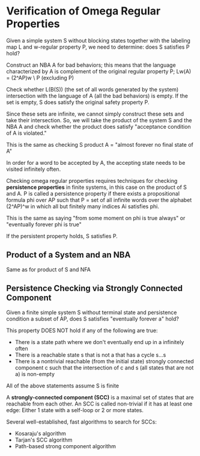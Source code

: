 # Verification of Omega Regular Properties

Given a simple system S without blocking states together with the labeling map L and w-regular property P, we need to determine: does S satisfies P hold?

Construct an NBA A for bad behaviors; this means that the language characterized by A is complement of the original regular property P; Lw(A) = (2^AP)w \ P (excluding P)

Check whether L(B(S)) (the set of all words generated by the system) intersection with the language of A (all the bad behaviors) is empty. If the set is empty, S does satisfy the original safety property P.

Since these sets are infinite, we cannot simply construct these sets and take their intersection. So, we will take the product of the system S and the NBA A and check whether the product does satisfy "acceptance condition of A is violated."

This is the same as checking S product A = "almost forever no final state of A"

In order for a word to be accepted by A, the accepting state needs to be visited infinitely often.

Checking omega regular properties requires techniques for checking **persistence properties** in finite systems, in this case on the product of S and A. P is called a persistence property if there exists a propositional formula phi over AP such that P = set of all infinite words over the alphabet (2^AP)^w in which all but finitely many indices Ai satisfies phi.

This is the same as saying "from some moment on phi is true always" or "eventually forever phi is true"

If the persistent property holds, S satisfies P.

## Product of a System and an NBA

Same as for product of S and NFA

## Persistence Checking via Strongly Connected Component

Given a finite simple system S without terminal state and persistence condition a subset of AP, does S satisfies "eventually forever a" hold?

This property DOES NOT hold if any of the following are true:

- There is a state path where we don't eventually end up in a infinitely often
- There is a reachable state s that is not a that has a cycle s...s
- There is a nontrivial reachable (from the initial state) strongly connected component c such that the intersection of c and s (all states that are not a) is non-empty

All of the above statements assume S is finite

A **strongly-connected component (SCC)** is a maximal set of states that are reachable from each other. An SCC is called non-trivial if it has at least one edge: Either 1 state with a self-loop or 2 or more states.

Several well-established, fast algorithms to search for SCCs:

- Kosaraju's algorithm
- Tarjan's SCC algorithm
- Path-based strong component algorithm
